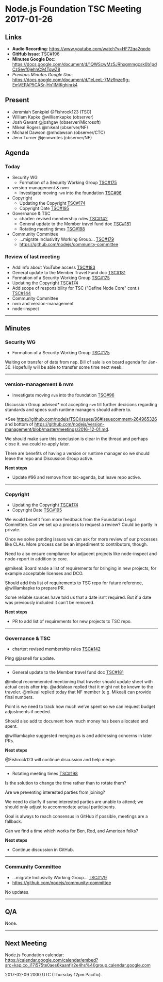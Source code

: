 # Node.js Foundation TSC Meeting 2017-01-26

## Links

* **Audio Recording**: <https://www.youtube.com/watch?v=HF72qa2qodo>
* **GitHub Issue**: [TSC#196](https://github.com/nodejs/TSC/issues/196)
* **Minutes Google Doc**:
  <https://docs.google.com/document/d/1QWScwMz5JRhxgmmgcsk0b1pdCzSevf0jehhC94TgwZ8>
* _Previous Minutes Google Doc_:
  <https://docs.google.com/document/d/1eLeeL-7Mz9nze9g-EmVEPAP5CASr-Hn1IMlKghinrk4>

## Present

* Jeremiah Senkpiel @Fishrock123 (TSC)
* William Kapke @williamkapke (observer)
* Josh Gavant @joshgav (observer/Microsoft)
* Mikeal Rogers @mikeal (observer/NF)
* Michael Dawson @mhdawson (observer/CTC)
* Jenn Turner @jennwrites (observer/NF)

## Agenda

### Today

* Security WG
  * Formation of a Security Working Group
    [TSC#175](https://github.com/nodejs/TSC/issues/175)
* version-management & nvm
  * Investigate moving `nvm` into the foundation
    [TSC#96](https://github.com/nodejs/TSC/issues/96)
* Copyright
  * Updating the Copyright
    [TSC#174](https://github.com/nodejs/TSC/issues/174)
  * Copyright Date
    [TSC#195](https://github.com/nodejs/TSC/issues/195)
* Governance & TSC
  * charter: revised membership rules
    [TSC#142](https://github.com/nodejs/TSC/pull/142)
  * General update to the Member travel fund doc
    [TSC#181](https://github.com/nodejs/TSC/pull/181)
  * Rotating meeting times
    [TSC#198](https://github.com/nodejs/TSC/issues/198)
* Community Committee
  * ...migrate Inclusivity Working Group...
    [TSC#179](https://github.com/nodejs/TSC/issues/179)
  * <https://github.com/nodejs/community-committee>

### Review of last meeting

* Add info about YouTube access
  [TSC#183](https://github.com/nodejs/TSC/pull/183)
* General update to the Member Travel Fund doc
  [TSC#181](https://github.com/nodejs/TSC/pull/181)
* Formation of a Security Working Group
  [TSC#175](https://github.com/nodejs/TSC/issues/175)
* Updating the Copyright
  [TSC#174](https://github.com/nodejs/TSC/issues/174)
* Add scope of responsibility for TSC ("Define Node Core" cont.)
  [TSC#144](https://github.com/nodejs/TSC/pull/144)
* Community Committee
* nvm and version-management
* node-inspect

---

## Minutes

### Security WG

* Formation of a Security Working Group
  [TSC#175](https://github.com/nodejs/TSC/issues/175)

Waiting on transfer of data from nsp. Bill of sale is on board agenda for
Jan-30. Hopefully will be able to transfer some time next week.

---

### version-management & nvm

* Investigate moving `nvm` into the foundation
  [TSC#96](https://github.com/nodejs/TSC/issues/96)

Discussion Group advised\* not accepting `nvm` till further decisions regarding
standards and specs such runtime managers should adhere to.

\*See <https://github.com/nodejs/TSC/issues/96#issuecomment-264965326> and bottom
of
<https://github.com/nodejs/version-management/blob/master/meetings/2016-12-01.md>.

We should make sure this conclusion is clear in the thread and perhaps close it.
`nvm` could re-apply later.

There are benefits of having a version or runtime manager so we should leave the
repo and Discussion Group active.

**Next steps**

* Update #96 and remove from tsc-agenda, but leave repo active.

---

### Copyright

* Updating the Copyright
  [TSC#174](https://github.com/nodejs/TSC/issues/174)
* Copyright Date
  [TSC#195](https://github.com/nodejs/TSC/issues/195)

We would benefit from more feedback from the Foundation Legal Committee. Can we
set up a process to request a review? Could be partly in private.

Once we solve pending issues we can ask for more review of our processes like
CLAs. More process can be an impediment to contributors, though.

Need to also ensure compliance for adjacent projects like node-inspect and
node-report in addition to core.

@mikeal: Board made a list of requirements for bringing in new projects, for
example acceptable licenses and DCO.

Should add this list of requirements to TSC repo for future reference,
@williamkapke to prepare PR.

Some reliable sources have told us that a date isn’t required. But if a date was
previously included it can’t be removed.

**Next steps**

* PR to add list of requirements for new projects to TSC repo.

---

### Governance & TSC

* charter: revised membership rules
  [TSC#142](https://github.com/nodejs/TSC/pull/142)

Ping @jasnell for update.

---

* General update to the Member travel fund doc
  [TSC#181](https://github.com/nodejs/TSC/pull/181)

@mikeal recommended mentioning that traveler should update sheet with actual
costs after trip. @addaleax replied that it might not be known to the traveler.
@mikeal replied today that NF member (e.g. Mikeal) can provide final numbers.

Point is we need to track how much we’ve spent so we can request budget
adjustments if needed.

Should also add to document how much money has been allocated and spent.

@williamkapke suggested merging as is and addressing concerns in later PRs.

**Next steps**

@Fishrock123 will continue discussion and help merge.

---

* Rotating meeting times
  [TSC#198](https://github.com/nodejs/TSC/issues/198)

Is the solution to change the time rather than to rotate them?

Are we preventing interested parties from joining?

We need to clarify if some interested parties are unable to attend; we should
only adjust to accommodate actual participants.

Goal is always to reach consensus in GitHub if possible, meetings are a
fallback.

Can we find a time which works for Ben, Rod, and American folks?

**Next steps**

* Continue discussion in GitHub.

---

### Community Committee

* ...migrate Inclusivity Working Group...
    [TSC#179](https://github.com/nodejs/TSC/issues/179)
* <https://github.com/nodejs/community-committee>

No updates.

---

## Q/A

None.

---

## Next Meeting

Node.js Foundation calendar:
<https://calendar.google.com/calendar/embed?src=kap.co_i17i575te0aes6kaanfjr2e4hs%40group.calendar.google.com>

2017-02-09 2000 UTC (Thursday 12pm Pacific).
